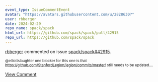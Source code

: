 ```yaml
---
event_type: IssueCommentEvent
avatar: "https://avatars.githubusercontent.com/u/2828630?"
user: rbberger
date: 2024-02-29
repo_name: spack/spack
html_url: https://github.com/spack/spack/pull/42915
repo_url: https://github.com/spack/spack
---
```


<a href='https://github.com/rbberger' target='_blank'>rbberger</a> commented on issue <a href='https://github.com/spack/spack/pull/42915' target='_blank'>spack/spack#42915</a>.

<small>@elliottslaughter one blocker for this one is that https://github.com/StanfordLegion/legion/commits/master/ still needs to be updated....</small>

<a href='https://github.com/spack/spack/pull/42915' target='_blank'>View Comment</a>